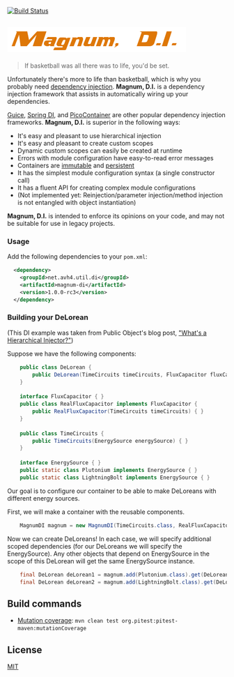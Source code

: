[![Build Status](https://secure.travis-ci.org/avh4/magnum-di.png?branch=master)](http://travis-ci.org/avh4/magnum-di)

## ![Magnum, D.I.](magnum-di.png)

> If basketball was all there was to life, you'd be set.

Unfortunately there's more to life than basketball, which is why you probably need
[dependency injection](http://martinfowler.com/articles/injection.html).  **Magnum, D.I.**
is a dependency injection framework that assists in automatically wiring up your dependencies.

[Guice](https://code.google.com/p/google-guice/), [Spring DI](http://spring.io/search?q=dependency+injection), and
 [PicoContainer](http://picocontainer.codehaus.org/) are other popular dependency injection frameworks.
 **Magnum, D.I.** is superior in the following ways:

- It's easy and pleasant to use hierarchical injection
- It's easy and pleasant to create custom scopes
- Dynamic custom scopes can easily be created at runtime
- Errors with module configuration have easy-to-read error messages
- Containers are [immutable](http://clojure.org/rationale) and [persistent](http://en.wikipedia.org/wiki/Persistent_data_structure)
- It has the simplest module configuration syntax (a single constructor call)
- It has a fluent API for creating complex module configurations
- (Not implemented yet: Reinjection/parameter injection/method injection is not entangled with object instantiation)

**Magnum, D.I.** is intended to enforce its opinions on your code, and may not be suitable for use in legacy projects.

### Usage

Add the following dependencies to your `pom.xml`:

```xml
  <dependency>
    <groupId>net.avh4.util.di</groupId>
    <artifactId>magnum-di</artifactId>
    <version>1.0.0-rc3</version>
  </dependency>
```

### Building your DeLorean

(This DI example was taken from Public Object's blog post, ["What's a Hierarchical Injector?"](http://blog.publicobject.com/2008/06/whats-hierarchical-injector.html))

Suppose we have the following components:

```java
    public class DeLorean {
        public DeLorean(TimeCircuits timeCircuits, FluxCapacitor fluxCapacitor, EnergySource energySource) { }
    }

    interface FluxCapacitor { }
    public class RealFluxCapacitor implements FluxCapacitor {
        public RealFluxCapacitor(TimeCircuits timeCircuits) { }
    }

    public class TimeCircuits {
        public TimeCircuits(EnergySource energySource) { }
    }

    interface EnergySource { }
    public static class Plutonium implements EnergySource { }
    public static class LightningBolt implements EnergySource { }
```

Our goal is to configure our container to be able to make DeLoreans with different energy sources.

First, we will make a container with the reusable components.

```java
    MagnumDI magnum = new MagnumDI(TimeCircuits.class, RealFluxCapacitor.class);
```

Now we can create DeLoreans!  In each case, we will specify additional scoped dependencies (for our
DeLoreans we will specify the EnergySource).  Any other objects that depend on EnergySource in the scope
of this DeLorean will get the same EnergySource instance.

```java
    final DeLorean deLorean1 = magnum.add(Plutonium.class).get(DeLorean.class);
    final DeLorean deLorean2 = magnum.add(LightningBolt.class).get(DeLorean.class);
```

## Build commands

* [Mutation coverage](http://pitest.org/): `mvn clean test org.pitest:pitest-maven:mutationCoverage`

## License

[MIT](http://www.opensource.org/licenses/mit-license.php)

